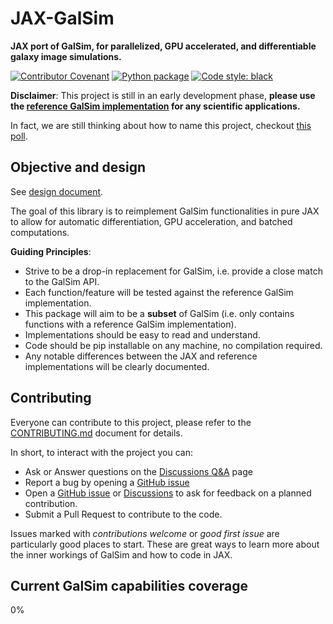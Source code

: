 # JAX-GalSim

**JAX port of GalSim, for parallelized, GPU accelerated, and differentiable galaxy image simulations.**

[![Contributor Covenant](https://img.shields.io/badge/Contributor%20Covenant-2.1-4baaaa.svg)](code_of_conduct.md) [![Python package](https://github.com/GalSim-developers/JAX-GalSim/actions/workflows/python_package.yaml/badge.svg)](https://github.com/GalSim-developers/JAX-GalSim/actions/workflows/python_package.yaml) [![Code style: black](https://img.shields.io/badge/code%20style-black-000000.svg)](https://github.com/psf/black)

**Disclaimer**: This project is still in an early development phase, **please use the [reference GalSim implementation](https://github.com/GalSim-developers/GalSim) for any scientific applications.**

In fact, we are still thinking about how to name this project, checkout [this poll](https://github.com/GalSim-developers/JAX-GalSim/discussions/2).

## Objective and design

See [design document](https://docs.google.com/document/d/1NalCc_5dc3Z8F4q37y-RsJS_mr9gzvfyANb2PYUpsb4/edit?usp=sharing).

The goal of this library is to reimplement GalSim functionalities in pure JAX to allow for automatic differentiation, GPU acceleration, and batched computations.

**Guiding Principles**:

- Strive to be a drop-in replacement for GalSim, i.e. provide a close match to the GalSim API.
- Each function/feature will be tested against the reference GalSim implementation.
- This package will aim to be a **subset** of GalSim (i.e. only contains functions with a reference GalSim implementation).
- Implementations should be easy to read and understand.
- Code should be pip installable on any machine, no compilation required.
- Any notable differences between the JAX and reference implementations will be clearly documented.

## Contributing

Everyone can contribute to this project, please refer to the [CONTRIBUTING.md](CONTRIBUTING.md) document for details.

In short, to interact with the project you can:

- Ask or Answer questions on the [Discussions Q&A](https://github.com/GalSim-developers/JAX-GalSim/discussions/categories/q-a) page
- Report a bug by opening a [GitHub issue](https://github.com/GalSim-developers/JAX-GalSim/issues)
- Open a [GitHub issue](https://github.com/GalSim-developers/JAX-GalSim/issues) or [Discussions](https://github.com/GalSim-developers/JAX-GalSim/discussions) to ask for feedback on a planned contribution.
- Submit a Pull Request to contribute to the code.

Issues marked with _contributions welcome_ or _good first issue_ are particularly good places to start. These are great ways to learn more
about the inner workings of GalSim and how to code in JAX.

## Current GalSim capabilities coverage

0%
